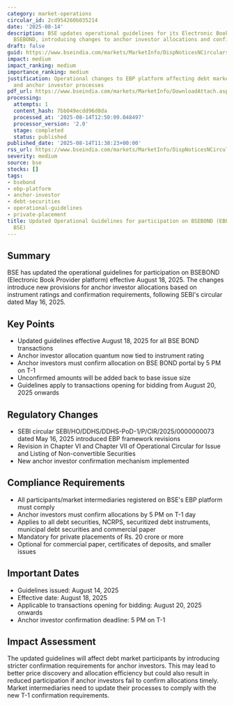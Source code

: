 ```yaml
---
category: market-operations
circular_id: 2cd954260b035214
date: '2025-08-14'
description: BSE updates operational guidelines for its Electronic Book Provider platform
  BSEBOND, introducing changes to anchor investor allocations and confirmation processes.
draft: false
guid: https://www.bseindia.com/markets/MarketInfo/DispNoticesNCirculars.aspx?Noticeid={DD64F892-463B-4E3E-9260-F681B5ADF032}&noticeno=20250814-19&dt=08/14/2025&icount=19&totcount=44&flag=0
impact: medium
impact_ranking: medium
importance_ranking: medium
justification: Operational changes to EBP platform affecting debt market participants
  and anchor investor processes
pdf_url: https://www.bseindia.com/markets/MarketInfo/DownloadAttach.aspx?id=20250814-19&attachedId=57e45a5f-5db8-4a34-81b5-668e4c176061
processing:
  attempts: 1
  content_hash: 7bb049ecdd96d8da
  processed_at: '2025-08-14T12:50:09.048497'
  processor_version: '2.0'
  stage: completed
  status: published
published_date: '2025-08-14T11:38:23+00:00'
rss_url: https://www.bseindia.com/markets/MarketInfo/DispNoticesNCirculars.aspx?Noticeid={DD64F892-463B-4E3E-9260-F681B5ADF032}&noticeno=20250814-19&dt=08/14/2025&icount=19&totcount=44&flag=0
severity: medium
source: bse
stocks: []
tags:
- bsebond
- ebp-platform
- anchor-investor
- debt-securities
- operational-guidelines
- private-placement
title: Updated Operational Guidelines for participation on BSEBOND (EBP platform of
  BSE)
---
```


## Summary

BSE has updated the operational guidelines for participation on BSEBOND (Electronic Book Provider platform) effective August 18, 2025. The changes introduce new provisions for anchor investor allocations based on instrument ratings and confirmation requirements, following SEBI's circular dated May 16, 2025.

## Key Points

- Updated guidelines effective August 18, 2025 for all BSE BOND transactions
- Anchor investor allocation quantum now tied to instrument rating
- Anchor investors must confirm allocation on BSE BOND portal by 5 PM on T-1
- Unconfirmed amounts will be added back to base issue size
- Guidelines apply to transactions opening for bidding from August 20, 2025 onwards

## Regulatory Changes

- SEBI circular SEBI/HO/DDHS/DDHS-PoD-1/P/CIR/2025/0000000073 dated May 16, 2025 introduced EBP framework revisions
- Revision in Chapter VI and Chapter VII of Operational Circular for Issue and Listing of Non-convertible Securities
- New anchor investor confirmation mechanism implemented

## Compliance Requirements

- All participants/market intermediaries registered on BSE's EBP platform must comply
- Anchor investors must confirm allocations by 5 PM on T-1 day
- Applies to all debt securities, NCRPS, securitized debt instruments, municipal debt securities and commercial paper
- Mandatory for private placements of Rs. 20 crore or more
- Optional for commercial paper, certificates of deposits, and smaller issues

## Important Dates

- Guidelines issued: August 14, 2025
- Effective date: August 18, 2025
- Applicable to transactions opening for bidding: August 20, 2025 onwards
- Anchor investor confirmation deadline: 5 PM on T-1

## Impact Assessment

The updated guidelines will affect debt market participants by introducing stricter confirmation requirements for anchor investors. This may lead to better price discovery and allocation efficiency but could also result in reduced participation if anchor investors fail to confirm allocations timely. Market intermediaries need to update their processes to comply with the new T-1 confirmation requirements.